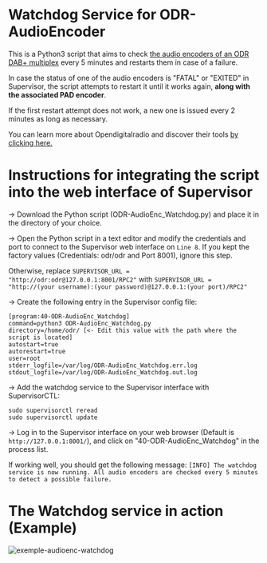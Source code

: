 # Watchdog Service for ODR-AudioEncoder
This is a Python3 script that aims to check [the audio encoders of an ODR DAB+ multiplex](https://github.com/Opendigitalradio/ODR-AudioEnc) every 5 minutes and restarts them in case of a failure.

In case the status of one of the audio encoders is "FATAL" or "EXITED" in Supervisor, the script attempts to restart it until it works again, **along with the associated PAD encoder**.

If the first restart attempt does not work, a new one is issued every 2 minutes as long as necessary.

You can learn more about Opendigitalradio and discover their tools [by clicking here.](https://www.opendigitalradio.org/)

# Instructions for integrating the script into the web interface of Supervisor

-> Download the Python script (ODR-AudioEnc_Watchdog.py) and place it in the directory of your choice.

-> Open the Python script in a text editor and modify the credentials and port to connect to the Supervisor web interface on ```Line 8```.
If you kept the factory values (Credentials: odr/odr and Port 8001), ignore this step.

Otherwise, replace ```SUPERVISOR_URL = "http://odr:odr@127.0.0.1:8001/RPC2"``` with ```SUPERVISOR_URL = "http://(your username):(your password)@127.0.0.1:(your port)/RPC2"```

-> Create the following entry in the Supervisor config file:
```
[program:40-ODR-AudioEnc_Watchdog]
command=python3 ODR-AudioEnc_Watchdog.py
directory=/home/odr/ [<- Edit this value with the path where the script is located]
autostart=true
autorestart=true
user=root
stderr_logfile=/var/log/ODR-AudioEnc_Watchdog.err.log
stdout_logfile=/var/log/ODR-AudioEnc_Watchdog.out.log
```

-> Add the watchdog service to the Supervisor interface with SupervisorCTL:
```
sudo supervisorctl reread
sudo supervisorctl update
```

-> Log in to the Supervisor interface on your web browser (Default is ```http://127.0.0.1:8001/```), and click on "40-ODR-AudioEnc_Watchdog" in the process list.

If working well, you should get the following message:
```[INFO] The watchdog service is now running. All audio encoders are checked every 5 minutes to detect a possible failure.```

# The Watchdog service in action (Example)
![exemple-audioenc-watchdog](https://github.com/user-attachments/assets/ffe9bfdf-93ed-4ee7-b447-8674fcf3276e)
